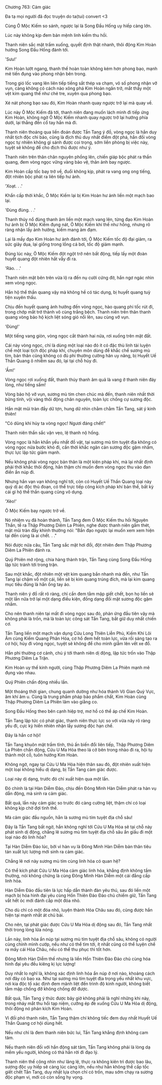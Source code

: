 




Chương 763: Cảm giác


Đa tạ mọi người đã đọc truyện do ta(tui) convert <3

Cùng Ô Mộc Kiếm so sánh, ngược lại là Song Đầu Hống uy hiếp càng lớn.

Lúc này không kịp đem bản mệnh linh kiếm thu hồi.

Thanh niên sắc mặt trầm xuống, quyết định thật nhanh, thôi động Kim Hoàn hướng Song Đầu Hống đánh tới.

'Sưu!'

Kim Hoàn lướt ngang, thanh thế hoàn toàn không kém hơn phong bạo, mạnh mẽ tiến đụng vào phong nhận bên trong.

Trong gió lốc vang lên liên tiếp tiếng sắt thép va chạm, vô số phong nhận vỡ vụn, càng không có cách nào xông phá Kim Hoàn ngăn trở, mắt thấy một vệt kim quang thế như chẻ tre, xuyên qua phong bạo.

Xé nát phong bạo sau đó, Kim Hoàn nhanh quay ngược trở lại mà quay về.

Lúc này Ô Mộc Kiếm đã tới, thanh niên đang muốn lách mình đi tiếp ứng Kim Hoàn, không ngờ Ô Mộc Kiếm nhanh quay ngược trở lại hướng phía dưới, lại thẳng đến cổ tay hắn mà đi.

Thanh niên thoáng qua liền đoán được Tần Tang ý đồ, vòng ngọc là hắn duy nhất tịch độc chi bảo, cũng là địch thủ duy nhất điểm đột phá, hắn đối vòng ngọc tự nhiên không gì sánh được coi trọng, sớm liền phòng bị việc này, tuyệt sẽ không để cho địch thủ được như ý.

Thanh niên trên thân chân nguyên phồng lên, chiến giáp bộc phát ra thần quang, đem vòng ngọc vững vàng bảo vệ, thân ảnh bay ngược.

Kim Hoàn cấp tốc bay trở về, đuổi không kịp, phát ra vang ong ong tiếng, đột nhiên bộc phát ra liên tiếp hư ảnh.

'Xoạt. . .'

Khẩn cấp thời khắc, Ô Mộc Kiếm lại bị Kim Hoàn hư ảnh liền một mạch bao lại.

'Đùng đùng. . .'

Thanh thúy nổ đùng thanh âm liền một mạch vang lên, từng đạo Kim Hoàn hư ảnh bị Ô Mộc Kiếm đụng nát, Ô Mộc Kiếm khí thế như hồng, nhưng rõ ràng nhận lấy ảnh hưởng, kiếm mang ảm đạm.

Lại là mấy đạo Kim Hoàn hư ảnh đánh tới, Ô Mộc Kiếm tốc độ đại giảm, ra sức giãy dụa, lại giống trong lồng cá bơi, tốc độ giảm mạnh.

Đúng lúc này, Ô Mộc Kiếm đột ngột trở nên bất động, tiếp lấy một đoàn huyết quang đột nhiên hắt vẫy đi ra.

'Rào. . .'

Thanh niên mặt bên trên vừa lộ ra đến nụ cười cứng đờ, hắn ngơ ngác nhìn xem vòng ngọc.

Hắn hộ thể thần quang vậy mà không hề có tác dụng, bị huyết quang tuỳ tiện xuyên thấu.

Chịu đến huyết quang ảnh hưởng đến vòng ngọc, hào quang phi tốc rút đi, trong chớp mắt trở thành vô cùng trắng bệch. Thanh niên trên thân thanh quang vòng bảo hộ kịch liệt sóng gió nổi lên, sau cùng vỡ vụn.

'Đùng!'

Một tiếng vang giòn, vòng ngọc cắt thành hai nửa, rơi xuống trên mặt đất.

Cái này vòng ngọc, chỉ là dùng một loại nào đó ít có đặc thù linh tài luyện chế một loại tịch độc pháp khí, chuyên môn dùng để khắc chế sương mù tím, bản thân cũng không có đủ phi thường cường hãn uy năng, bị Huyết Uế Thần Quang ô nhiễm sau đó, lại tại chỗ hủy đi.

'Ầm!'

Vòng ngọc rơi xuống đất, thanh thúy thanh âm quả là vang ở thanh niên đáy lòng, như tiếng sấm!

Vòng bảo hộ vỡ vụn, sương mù tím chen chúc mà đến, thanh niên nhất thời bừng tỉnh, vội vàng thôi động chân nguyên, toàn lực chống cự sương độc.

Hắn mặt mũi tràn đầy dữ tợn, hung dữ nhìn chằm chằm Tần Tang, sát ý kinh thiên!

"Có dũng khí hủy ta vòng ngọc! Ngươi đáng chết!"

Thanh niên thần sắc vặn vẹo, lệ thanh nộ hống.

Vòng ngọc là hắn khẩn yếu nhất đồ vật, tại sương mù tím tuyệt địa không có vòng ngọc nửa bước khó đi, cần thời khắc ngăn cản sương độc gặm nhấm, thực lực lập tức giảm mạnh.

Nếu không phải vòng ngọc bản thân là một kiện pháp khí, mà lại nhất định phải thời khắc thôi động, hắn thậm chí muốn đem vòng ngọc thu vào đan điền ẩn núp đi.

Nhưng hắn vạn vạn không nghĩ tới, còn có Huyết Uế Thần Quang loại này quỷ dị ác độc thủ đoạn, có thể trực tiếp công kích pháp khí bản thể, bất kỳ cái gì hộ thể thần quang cũng vô dụng.

'Xèo!'

Ô Mộc Kiếm bay ngược trở về.

Nó nhiệm vụ đã hoàn thành, Tần Tang đem Ô Mộc Kiếm thu hồi Nguyên Thần, tế ra Thập Phương Diêm La Phiên, nghe được thanh niên gầm thét, mặt mũi tràn đầy khinh thường nói: "Bần đạo ngược lại muốn xem xem hiện tại đến cùng là ai chết. . ."

Nói được nửa câu, Tần Tang sắc mặt hơi đổi, đột nhiên đem Thập Phương Diêm La Phiên đánh ra.

Quỷ Phiên mở rộng, chia hàng thành trận, Tần Tang cùng Song Đầu Hống lập tức tránh tới trong trận.

Sau một khắc, đột nhiên một vệt kim quang bắn nhanh mà đến, như Tần Tang lại chậm vỗ một cái, liền sẽ bị kim quang trúng đích, mà lại kim quang mục tiêu đúng là hắn ống tay áo.

Thanh niên ý đồ rất rõ ràng, chỉ cần đem tằm mập giết chết, bọn họ liền sẽ một lần nữa trở lại một dạng điều kiện, đồng dạng đối mặt sương độc gặm nhấm.

Cho nên thanh niên tại mất đi vòng ngọc sau đó, phản ứng đầu tiên vậy mà không phải là trốn, mà là toàn lực công sát Tần Tang, bắt giữ duy nhất chiến cơ.

Tần Tang liền một mạch vận dụng Cửu Long Thiên Liễn Phù, Kiếm Khí Lôi Âm cùng Kiếm Quang Phân Hóa, cơ hồ đem hết toàn lực, vừa rồi sáng tạo ra cơ hội, hủy đi vòng ngọc, tuyệt sẽ không để cho mình giẫm lên vết xe đổ.

Hắn phi thường cơ cảnh, chú ý tới thanh niên dị động, lập tức trốn vào Thập Phương Diêm La Trận.

Kim Hoàn uy thế kinh người, cùng Thập Phương Diêm La Phiên mạnh mẽ đụng vào nhau.

Quỷ Phiên chấn động nhiều lần.

Một thoáng thời gian, chung quanh dường như hóa thành Vô Gian Quỷ Vực, âm khí âm u. Cùng là trung phẩm pháp bảo phẩm chất, Kim Hoàn cùng Thập Phương Diêm La Phiên lâm vào giằng co.

Song Đầu Hống theo bên cạnh hiệp trợ, mơ hồ có thể áp chế Kim Hoàn.

Tần Tang lập tức có phát giác, thanh niên thực lực so với vừa nãy rõ ràng yếu đi, cực kỳ hiển nhiên nhận lấy sương độc hạn chế.

Đây là hắn cơ hội!

Tần Tang khuôn mặt trầm tĩnh, thủ ấn biến đổi liên tiếp, Thập Phương Diêm La Phiên chấn động, Cửu U Ma Hỏa theo lá cờ bên trong nhào đi ra, hội tụ thành một cỗ, tuôn hướng Kim Hoàn.

Không ngờ, ngay tại Cửu U Ma Hỏa hiện thân sau đó, đột nhiên xuất hiện một loại không hiểu dị dạng, bị Tần Tang cảm giác được.

Loại này dị dạng, trước đó chỉ xuất hiện qua một lần.

Đó chính là tại Hàn Diễm Đảo, chịu đến Đông Minh Hàn Diễm phát ra hàn vụ dẫn động, mà sinh ra cảm giác.

Bất quá, lần này cảm giác so trước đó càng cường liệt, thậm chí có loại không kịp chờ đợi tình thế.

Mà cảm giác đầu nguồn, hẳn là sương mù tím tuyệt địa chỗ sâu!

Đây là Tần Tang bất ngờ, hắn không nghĩ tới Cửu U Ma Hỏa sẽ tại chỗ này phát sinh dị động, chẳng lẽ sương mù tím tuyệt địa chỗ sâu ẩn giấu đi một loại nào đó linh hỏa?

Tại Hàn Diễm Đảo lúc, bởi vì hàn vụ là Đông Minh Hàn Diễm bản thân tiêu tán xuất lực lượng mới sinh ra cảm giác.

Chẳng lẽ nơi này sương mù tím cùng linh hỏa có quan hệ?

Có thể kích phát Cửu U Ma Hỏa cảm giác linh hỏa, khẳng định không tầm thường, nói không chừng là cùng Đông Minh Hàn Diễm một cái đẳng cấp linh hỏa.

Hàn Diễm Đảo đầu tiên là lực hấp dẫn thành đàn yêu thú, sau đó liền một mạch bị hóa hình đại yêu cùng Hồn Thiên Đảo Đảo chủ chiếm giữ, Tần Tang vắt hết óc mới đánh cắp một đóa nhỏ.

Cho dù chỉ có một đóa nhỏ, luyện thành Hỏa Châu sau đó, cũng được hắn hiện tại mạnh nhất át chủ bài.

Cho nên, tại phát giác được Cửu U Ma Hỏa dị động sau đó, Tần Tang nhất thời trong lòng lửa nóng.

Lần này, linh hỏa ẩn núp tại sương mù tím tuyệt địa chỗ sâu, không có người cùng chính mình cướp, nếu như có thể tìm tới, ít nhất cũng có thể luyện chế ra mấy cái Hỏa Châu, nếu có thể thu phục thì tốt hơn.

Đông Minh Hàn Diễm thế nhưng là liền Hồn Thiên Đảo Đảo chủ cùng hóa hình đại yêu đều kiêng kị lực lượng!

Duy nhất lo nghĩ là, không xác định linh hỏa ẩn núp ở nơi nào, khoảng cách nơi đây có bao xa. Như tại sương mù tím tuyệt địa trọng yếu nhất khu vực, nơi kia độc tố xác định đem mãnh liệt đến trình độ kinh người, không biết tằm mập chống đỡ không chống đỡ được.

Bất quá, Tần Tang ý thức được bây giờ không phải là nghĩ những khi này, trong nháy mắt thu hồi tạp niệm, cưỡng ép đè xuống Cửu U Ma Hỏa dị động, thôi động nó phản kích Kim Hoàn.

Vì đối phó thanh niên, Tần Tang thậm chí không tiếc đem duy nhất Huyết Uế Thần Quang cơ hội dùng hết.

Nếu như chỉ là đem thanh niên bức lui, Tần Tang khẳng định không cam tâm.

Nếu thanh niên đối với hắn động sát tâm, Tần Tang không phải là lòng dạ mềm yếu người, không có thả hắn rời đi đạo lý.

Thanh niên thế công nhìn như lăng lệ, thực ra không kiên trì được bao lâu, sương độc uy hiếp sẽ càng lúc càng lớn, nếu như hắn không thể cấp tốc giết chết Tần Tang, duy nhất lựa chọn chỉ có trốn, mau sớm chạy ra sương độc phạm vi, mới có còn sống hy vọng.





